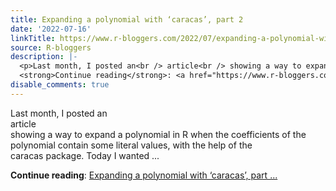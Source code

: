 ```yaml
---
title: Expanding a polynomial with ‘caracas’, part 2
date: '2022-07-16'
linkTitle: https://www.r-bloggers.com/2022/07/expanding-a-polynomial-with-caracas-part-2/
source: R-bloggers
description: |-
  <p>Last month, I posted an<br /> article<br /> showing a way to expand a polynomial in R when the coefficients of the<br /> polynomial contain some literal values, with the help of the<br /> caracas package. Today I wanted ...</p>
  <strong>Continue reading</strong>: <a href="https://www.r-bloggers.com/2022/07/expanding-a-polynomial-with-caracas-part-2/">Expanding a polynomial with ‘caracas’, part ...
disable_comments: true
---
```

<p>Last month, I posted an<br /> article<br /> showing a way to expand a polynomial in R when the coefficients of the<br /> polynomial contain some literal values, with the help of the<br /> caracas package. Today I wanted ...</p>
<strong>Continue reading</strong>: <a href="https://www.r-bloggers.com/2022/07/expanding-a-polynomial-with-caracas-part-2/">Expanding a polynomial with ‘caracas’, part ...
